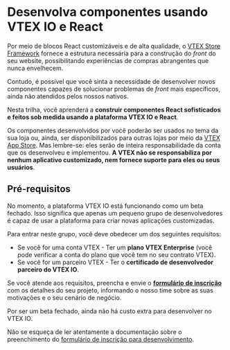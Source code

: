 # Desenvolva componentes usando VTEX IO e React

Por meio de blocos React customizáveis e de alta qualidade, o [VTEX Store Framework](https://vtex.io/docs/getting-started/build-stores-with-store-framework/1/) fornece a estrutura necessária para a construção do *front* do seu website, possibilitando experiências de compras abrangentes que nunca envelhecem.

Contudo, é possível que você sinta a necessidade de desenvolver novos componentes capazes de solucionar problemas de *front* mais específicos, ainda não atendidos pelos nossos nativos.

Nesta trilha, você aprenderá a **construir componentes React sofisticados e feitos sob medida usando a plataforma VTEX IO e React**.

Os componentes desenvolvidos por você poderão ser usados no tema da sua loja ou, ainda, ser disponibilizados para outras lojas por meio da [VTEX App Store](https://extensions.myvtex.com/). Mas lembre-se: eles serão de inteira responsabilidade da conta que os desenvolveu e implementou. **A VTEX não se responsabiliza por nenhum aplicativo customizado, nem fornece suporte para eles ou seus usuários**.

## Pré-requisitos

No momento, a plataforma VTEX IO está funcionando como um beta fechado. Isso significa que apenas um pequeno grupo de desenvolvedores é capaz de usar a plataforma para criar novas aplicações customizadas.

Para entrar neste grupo, você deve obedecer um dos seguintes requisitos:

- Se você for uma conta VTEX - Ter um **plano VTEX Enterprise** (você pode verificar a conta do plano que você tem no seu contrato VTEX).
- Se você for um parceiro VTEX - Ter o **certificado de desenvolvedor parceiro do VTEX IO**.

Se você atende aos requisitos, preencha e envie o [**formulário de inscrição**](https://docs.google.com/forms/d/e/1FAIpQLSfhuhFxvezMhPEoFlN9yFEkUifGQlGP4HmJQgx6GP32WZchBw/viewform) com os detalhes do seu projeto, informando o nosso time sobre as suas motivações e o seu cenário de negócio.

Por ser um beta fechado, ainda não há custo extra para desenvolver no VTEX IO.

<div class="alert alert-info">
Não se esqueça de ler atentamente a documentação sobre o preenchimento do <a href="https://vtex.io/docs/recipes/development/filling-the-application-form-for-development/">formulário de inscrição para desenvolvimento</a>. 
</div>
